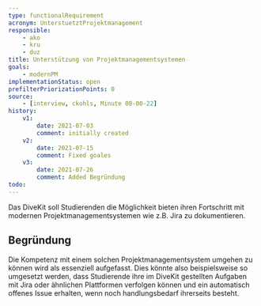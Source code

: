 ```yaml
---
type: functionalRequirement
acronym: UnterstuetztProjektmanagement
responsible: 
    - ako
    - kru
    - duz
title: Unterstützung von Projektmanagementsystemen
goals: 
    - modernPM
implementationStatus: open
prefilterPriorizationPoints: 0
source:
    - [interview, ckohls, Minute 00-00-22]
history:
    v1:
        date: 2021-07-03
        comment: initially created
    v2:
        date: 2021-07-15
        comment: Fixed goales
    v3:
        date: 2021-07-26
        comment: Added Begründung
todo: 
---
```


Das DiveKit soll Studierenden die Möglichkeit bieten ihren Fortschritt mit modernen Projektmanagementsystemen wie z.B. Jira zu dokumentieren.

<!-- 
    Grundsätzlich sollte dies schon Möglich sein, es besteht nur keine Kommunikation zwischen den Systemen.
    Außerdem ist unklar, ob eine Erwähnung "Studierende sollten X können" vom DiveKit auch umgesetzt werden soll.
-->

## Begründung

Die Kompetenz mit einem solchen Projektmanagementsystem umgehen zu können wird als essenziell aufgefasst. Dies könnte also beispielsweise so umgesetzt werden, dass Studierende ihre im DiveKit gestellten Aufgaben mit Jira oder ähnlichen Plattformen verfolgen können und ein automatisch offenes Issue erhalten, wenn noch handlungsbedarf ihrerseits besteht. 

<!--
    Diese Funktion ist ausschließlich ein nice-to-have und gehört wahrscheinlich nicht zu den kurz- bis mittelfristig umzusetzenden Anforderungen
-->
